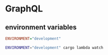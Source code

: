 # GraphQL

## environment variables

```ini
ENVIRONMENT="development"
```

```bash
ENVIRONMENT="development" cargo lambda watch
```
